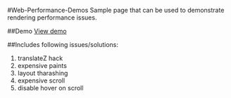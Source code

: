 #Web-Performance-Demos
Sample page that can be used to demonstrate rendering performance issues.

##Demo
[View demo](http://arminsolecki.github.io/Web-Performance-Demos/)

##Includes following issues/solutions:

1. translateZ hack
2. expensive paints
3. layout tharashing
4. expensive scroll
5. disable hover on scroll

